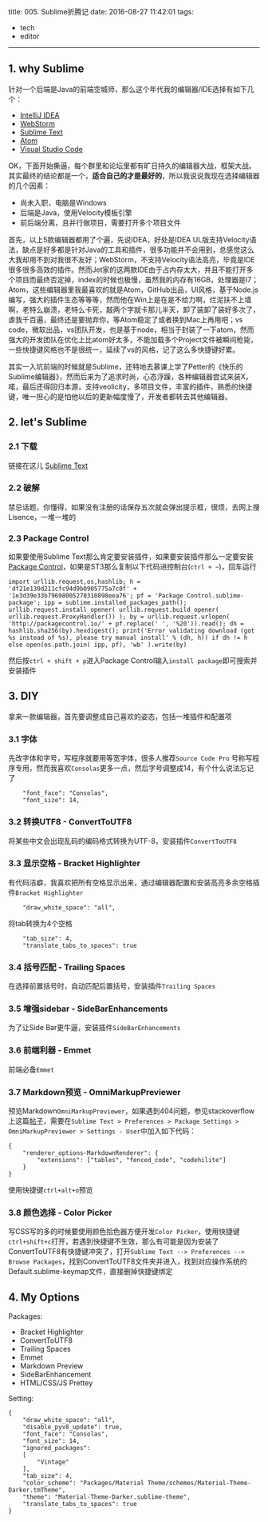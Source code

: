 title: 005. Sublime折腾记
date: 2016-08-27 11:42:01
tags:
- tech
- editor
---

## 1. why Sublime

针对一个后端是Java的前端空城师，那么这个年代我的编辑器/IDE选择有如下几个：

- [IntelliJ IDEA](https://www.jetbrains.com/idea/)
- [WebStorm](https://www.jetbrains.com/webstorm/)
- [Sublime Text](http://www.sublimetext.com/)
- [Atom](https://atom.io/)
- [Visual Studio Code](https://code.visualstudio.com)

OK，下面开始撕逼，每个群里和论坛里都有旷日持久的编辑器大战，框架大战。其实最终的结论都是一个，**适合自己的才是最好的**，所以我说说我现在选择编辑器的几个因素：

- 尚未入职，电脑是Windows
- 后端是Java，使用Velocity模板引擎
- 前后端分离，且并行做项目，需要打开多个项目文件

首先，以上5款编辑器都用了个遍，先说IDEA，好处是IDEA UL版支持Velocity语法，缺点是好多都是针对Java的工具和插件，很多功能并不会用到，总感觉这么大我却用不到对我很不友好；WebStorm，不支持Velocity语法高亮，毕竟是IDE很多很多高效的插件。然而Jet家的这两款IDE由于占内存太大，并且不能打开多个项目而最终否定掉，index的时候也极慢，虽然我的内存有16GB，处理器是I7；Atom，这些编辑器里我最喜欢的就是Atom，GitHub出品，UI风格，基于Node.js编写，强大的插件生态等等等，然而他在Win上是在是不给力啊，烂泥扶不上墙啊，老特么崩溃，老特么卡死，敲两个字就卡那儿半天，卸了装卸了装好多次了，虐我千百遍，最终还是要抛弃你，等Atom稳定了或者换到Mac上再用吧；vs code，微软出品，vs团队开发，也是基于node，相当于封装了一下atom，然而强大的开发团队在优化上比atom好太多，不能加载多个Project文件被瞬间枪毙，一些快捷键风格也不是很统一，延续了vs的风格，记了这么多快捷键好累。

其实一入坑前端的时候就是Sublime，还特地去慕课上学了Petter的《快乐的Sublime编辑器》，然而后来为了追求时尚，心态浮躁，各种编辑器尝试来装X，喏，最后还得回归本源，支持veolicity，多项目文件，丰富的插件，熟悉的快捷键，唯一担心的是怕他以后的更新幅度慢了，开发者都转去其他编辑器。

## 2. let's Sublime

### 2.1 下载

链接在这儿 [Sublime Text](http://www.sublimetext.com/)

### 2.2 破解

禁忌话题，你懂得，如果没有注册的话保存五次就会弹出提示框，很烦，去网上搜Lisence，一堆一堆的

### 2.3 Package Control

如果要使用Sublime Text那么肯定要安装插件，如果要安装插件那么一定要安装[Package Control](https://packagecontrol.io/installation)，如果是ST3那么复制以下代码进控制台(`ctrl + ~`)，回车运行

```
import urllib.request,os,hashlib; h = 'df21e130d211cfc94d9b0905775a7c0f' + '1e3d39e33b79698005270310898eea76'; pf = 'Package Control.sublime-package'; ipp = sublime.installed_packages_path(); urllib.request.install_opener( urllib.request.build_opener( urllib.request.ProxyHandler()) ); by = urllib.request.urlopen( 'http://packagecontrol.io/' + pf.replace(' ', '%20')).read(); dh = hashlib.sha256(by).hexdigest(); print('Error validating download (got %s instead of %s), please try manual install' % (dh, h)) if dh != h else open(os.path.join( ipp, pf), 'wb' ).write(by)
```

然后按`ctrl + shift + p`进入Package Control输入`install package`即可搜索并安装插件

## 3. DIY
拿来一款编辑器，首先要调整成自己喜欢的姿态，包括一堆插件和配置项

### 3.1 字体
先改字体和字号，写程序就要用等宽字体，很多人推荐`Source Code Pro` 号称写程序专用，然而我喜欢`Consolas`更多一点，然后字号调整成14，有个什么说法忘记了

```
    "font_face": "Consolas",
    "font_size": 14,
```

### 3.2 转换UTF8 - ConvertToUTF8
将某些中文会出现乱码的编码格式转换为UTF-8，安装插件`ConvertToUTF8`

### 3.3 显示空格 - Bracket Highlighter
有代码洁癖，我喜欢把所有空格显示出来，通过编辑器配置和安装高亮多余空格插件`Bracket Highlighter`

```
    "draw_white_space": "all",
```

将tab转换为4个空格

```
    "tab_size": 4,
    "translate_tabs_to_spaces": true
```

### 3.4 括号匹配 - Trailing Spaces
在选择前置括号时，自动匹配后置括号，安装插件`Trailing Spaces`



### 3.5 增强sidebar - SideBarEnhancements
为了让Side Bar更牛逼，安装插件`SideBarEnhancements`

### 3.6 前端利器 - Emmet
前端必备`Emmet`

### 3.7 Markdown预览 - OmniMarkupPreviewer
预览Markdown`OmniMarkupPreviewer`，如果遇到404问题，参见stackoverflow上这篇[帖子](http://stackoverflow.com/questions/35798823/omnimarkuppreviewer-404)，需要在`Sublime Text > Preferences > Package Settings > OmniMarkupPreviewer > Settings - User`中加入如下代码：

```
{
    "renderer_options-MarkdownRenderer": {
        "extensions": ["tables", "fenced_code", "codehilite"]
    }
}
```
使用快捷键`ctrl+alt+o`预览

### 3.8 颜色选择 - Color Picker
写CSS写的多的时候要使用颜色拾色器方便开发`Color Picker`，使用快捷键`ctrl+shift+c`打开，若遇到快捷键不生效，那么有可能是因为安装了ConvertToUTF8有快捷键冲突了，打开`Sublime Text --> Preferences --> Browse Packages`，找到ConvertToUTF8文件夹并进入，找到对应操作系统的Default.sublime-keymap文件，直接删掉快捷键绑定

## 4. My Options

Packages:
- Bracket Highlighter
- ConvertToUTF8
- Trailing Spaces
- Emmet
- Markdown Preview
- SideBarEnhancement
- HTML/CSS/JS Prettey

Setting:
```
{
    "draw_white_space": "all",
    "disable_pyv8_update": true,
    "font_face": "Consolas",
    "font_size": 14,
    "ignored_packages":
    [
        "Vintage"
    ],
    "tab_size": 4,
    "color_scheme": "Packages/Material Theme/schemes/Material-Theme-Darker.tmTheme",
    "theme": "Material-Theme-Darker.sublime-theme",
    "translate_tabs_to_spaces": true
}

```